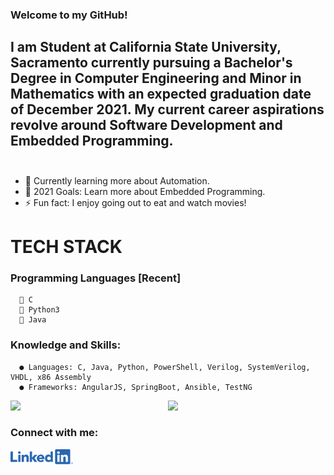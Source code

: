 ### Welcome to my GitHub!

## I am Student at California State University, Sacramento currently pursuing a Bachelor's Degree in Computer Engineering and Minor in Mathematics with an expected graduation date of December 2021. My current career aspirations revolve around Software Development and Embedded Programming. <br></br>


- 🌱 Currently learning more about Automation.
- 🥅 2021 Goals: Learn more about Embedded Programming.
- ⚡ Fun fact: I enjoy going out to eat and watch movies! 

# TECH STACK
  ### Programming Languages [Recent]
      🤖 C
      🐍 Python3
      🦾 Java
      
  ### Knowledge and Skills:
      ● Languages: C, Java, Python, PowerShell, Verilog, SystemVerilog, VHDL, x86 Assembly
      ● Frameworks: AngularJS, SpringBoot, Ansible, TestNG


<p align="left"><img width="50%" src="https://github-readme-stats.vercel.app/api?username=MarioPal97&show_icons=true&theme=onedark&count_private=true" <p align="right"><img src="https://github-readme-stats.vercel.app/api/top-langs/?username=MarioPal97&theme=onedark&layout=compact&hide_langs_below=8" /></p>

### Connect with me:
<a href="https://www.linkedin.com/in/mariopal97/" target="_blank"><img src="https://github.com/MarioPal97/MarioPal97/blob/main/LI-Logo.png" alt="LinkedIn" width="100"></a>

[linkedin]: https://www.linkedin.com/in/mariopal97/
